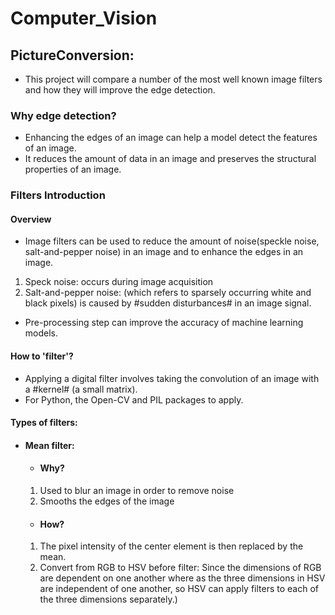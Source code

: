 # Computer_Vision
 
## PictureConversion:
- This project will compare a number of the most well known image filters and how they will improve the edge detection.
### Why edge detection?
- Enhancing the edges of an image can help a model detect the features of an image.
- It reduces the amount of data in an image and preserves the structural properties of an image.
### Filters Introduction
#### Overview
- Image filters can be used to reduce the amount of noise(speckle noise, salt-and-pepper noise) in an image and to enhance the edges in an image. 
 1. Speck noise: occurs during image acquisition
 2. Salt-and-pepper noise: (which refers to sparsely occurring white and black pixels) is caused by #sudden disturbances# in an image signal.
- Pre-processing step can improve the accuracy of machine learning models.
#### How to 'filter'?
- Applying a digital filter involves taking the convolution of an image with a #kernel# (a small matrix).
- For Python, the Open-CV and PIL packages to apply.

#### Types of filters:
- #### Mean filter: ####
  - #### Why? ####  
  1. Used to blur an image in order to remove noise 
  2. Smooths the edges of the image
  - #### How? #### 
  1.  The pixel intensity of the center element is then replaced by the mean. 
  2.  Convert from RGB to HSV before filter: Since the dimensions of RGB are dependent on one another where as the three dimensions in HSV are independent of one another, so HSV can apply filters to each of the three dimensions separately.)
